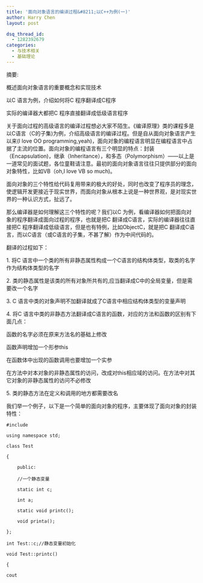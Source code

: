 ```yaml
---
title: '面向对象语言的编译过程&#8211;以C++为例(一)'
author: Harry Chen
layout: post

dsq_thread_id:
  - 1282392679
categories:
  - 与技术相关
  - 基础理论
---
```


摘要:

  概述面向对象语言的重要概念和实现技术

  以C 语言为例，介绍如何将C 程序翻译成C程序

  实际的编译器大都把C 程序直接翻译成低级语言程序

  关于面向过程的高级语言的编译过程想必大家不陌生。《编译原理》类的课程多是以C语言（C的子集)为例，介绍高级语言的编译过程。但是自从面向对象语言产生以来(I love OO programming,yeah)，面向对象的编程语言明显在编程语言中占据了主流的位置。面向对象的编程语言有三个明显的特点：封装（Encapsulation)，继承（Inheritance），和多态（Polymorphism）——以上是一道常见的面试题，各位童鞋请注意。最初的面向对象语言往往只提供部分的面向对象特性，比如VB（oh,I love VB so much)。

  面向对象的三个特性给代码复用带来的极大的好处，同时也改变了程序员的理念，使逻辑开发更接近于现实世界，而面向对象从根本上说是一种世界观，是对现实世界的一种认识方式，扯远了。

  那么编译器是如何理解这三个特性的呢？我们以C 为例，看编译器如何把面向对象的程序翻译成面向过程的程序，也就是把C 翻译成C语言，实际的编译器往往直接把C 程序翻译成低级语言，但是也有特例，比如ObjectC，就是把C 翻译成C语言，而以C语言（或C语言的子集，不甚了解）作为中间代码的。

  翻译的过程如下：

  1\. 将C 语言中一个类的所有非静态属性构成一个C语言的结构体类型，取类的名字作为结构体类型的名字

  2\. 类的静态属性是该类的所有对象所共有的,应当翻译成C中的全局变量，但是需要改一个名字

  3\. C 语言中类的对象声明不加翻译就成了C语言中相应结构体类型的变量声明

  4\. 将C 语言中类的非静态方法翻译成C语言的函数，对应的方法和函数的区别有下面几点：

  函数的名字必须在原来方法名的基础上修改

  函数声明增加一个形参this

  在函数体中出现的函数调用也要增加一个实参

  在方法中对本对象的非静态属性的访问，改成对this相应域的访问。在方法中对其它对象的非静态属性的访问不必修改

  5\. 类的静态方法在定义和调用的地方都需要改名

  我们举一个例子，以下是一个简单的面向对象的程序，主要体现了面向对象的封装特性：


    #include 

    using namespace std;

    class Test

    {

        public:

        //一个静态变量

        static int c;

        int a;

        static void printc();

        void printa();

    };

    int Test::c;//静态变量初始化

    void Test::printc()

    {

    cout
